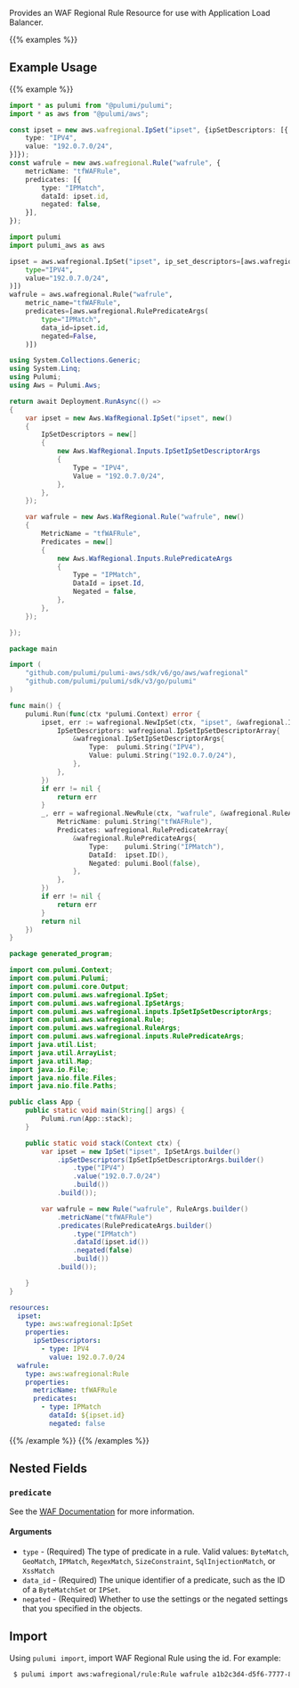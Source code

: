 Provides an WAF Regional Rule Resource for use with Application Load Balancer.

{{% examples %}}
## Example Usage
{{% example %}}

```typescript
import * as pulumi from "@pulumi/pulumi";
import * as aws from "@pulumi/aws";

const ipset = new aws.wafregional.IpSet("ipset", {ipSetDescriptors: [{
    type: "IPV4",
    value: "192.0.7.0/24",
}]});
const wafrule = new aws.wafregional.Rule("wafrule", {
    metricName: "tfWAFRule",
    predicates: [{
        type: "IPMatch",
        dataId: ipset.id,
        negated: false,
    }],
});
```
```python
import pulumi
import pulumi_aws as aws

ipset = aws.wafregional.IpSet("ipset", ip_set_descriptors=[aws.wafregional.IpSetIpSetDescriptorArgs(
    type="IPV4",
    value="192.0.7.0/24",
)])
wafrule = aws.wafregional.Rule("wafrule",
    metric_name="tfWAFRule",
    predicates=[aws.wafregional.RulePredicateArgs(
        type="IPMatch",
        data_id=ipset.id,
        negated=False,
    )])
```
```csharp
using System.Collections.Generic;
using System.Linq;
using Pulumi;
using Aws = Pulumi.Aws;

return await Deployment.RunAsync(() => 
{
    var ipset = new Aws.WafRegional.IpSet("ipset", new()
    {
        IpSetDescriptors = new[]
        {
            new Aws.WafRegional.Inputs.IpSetIpSetDescriptorArgs
            {
                Type = "IPV4",
                Value = "192.0.7.0/24",
            },
        },
    });

    var wafrule = new Aws.WafRegional.Rule("wafrule", new()
    {
        MetricName = "tfWAFRule",
        Predicates = new[]
        {
            new Aws.WafRegional.Inputs.RulePredicateArgs
            {
                Type = "IPMatch",
                DataId = ipset.Id,
                Negated = false,
            },
        },
    });

});
```
```go
package main

import (
	"github.com/pulumi/pulumi-aws/sdk/v6/go/aws/wafregional"
	"github.com/pulumi/pulumi/sdk/v3/go/pulumi"
)

func main() {
	pulumi.Run(func(ctx *pulumi.Context) error {
		ipset, err := wafregional.NewIpSet(ctx, "ipset", &wafregional.IpSetArgs{
			IpSetDescriptors: wafregional.IpSetIpSetDescriptorArray{
				&wafregional.IpSetIpSetDescriptorArgs{
					Type:  pulumi.String("IPV4"),
					Value: pulumi.String("192.0.7.0/24"),
				},
			},
		})
		if err != nil {
			return err
		}
		_, err = wafregional.NewRule(ctx, "wafrule", &wafregional.RuleArgs{
			MetricName: pulumi.String("tfWAFRule"),
			Predicates: wafregional.RulePredicateArray{
				&wafregional.RulePredicateArgs{
					Type:    pulumi.String("IPMatch"),
					DataId:  ipset.ID(),
					Negated: pulumi.Bool(false),
				},
			},
		})
		if err != nil {
			return err
		}
		return nil
	})
}
```
```java
package generated_program;

import com.pulumi.Context;
import com.pulumi.Pulumi;
import com.pulumi.core.Output;
import com.pulumi.aws.wafregional.IpSet;
import com.pulumi.aws.wafregional.IpSetArgs;
import com.pulumi.aws.wafregional.inputs.IpSetIpSetDescriptorArgs;
import com.pulumi.aws.wafregional.Rule;
import com.pulumi.aws.wafregional.RuleArgs;
import com.pulumi.aws.wafregional.inputs.RulePredicateArgs;
import java.util.List;
import java.util.ArrayList;
import java.util.Map;
import java.io.File;
import java.nio.file.Files;
import java.nio.file.Paths;

public class App {
    public static void main(String[] args) {
        Pulumi.run(App::stack);
    }

    public static void stack(Context ctx) {
        var ipset = new IpSet("ipset", IpSetArgs.builder()        
            .ipSetDescriptors(IpSetIpSetDescriptorArgs.builder()
                .type("IPV4")
                .value("192.0.7.0/24")
                .build())
            .build());

        var wafrule = new Rule("wafrule", RuleArgs.builder()        
            .metricName("tfWAFRule")
            .predicates(RulePredicateArgs.builder()
                .type("IPMatch")
                .dataId(ipset.id())
                .negated(false)
                .build())
            .build());

    }
}
```
```yaml
resources:
  ipset:
    type: aws:wafregional:IpSet
    properties:
      ipSetDescriptors:
        - type: IPV4
          value: 192.0.7.0/24
  wafrule:
    type: aws:wafregional:Rule
    properties:
      metricName: tfWAFRule
      predicates:
        - type: IPMatch
          dataId: ${ipset.id}
          negated: false
```
{{% /example %}}
{{% /examples %}}
## Nested Fields

### `predicate`

See the [WAF Documentation](https://docs.aws.amazon.com/waf/latest/APIReference/API_Predicate.html) for more information.

#### Arguments

* `type` - (Required) The type of predicate in a rule. Valid values: `ByteMatch`, `GeoMatch`, `IPMatch`, `RegexMatch`, `SizeConstraint`, `SqlInjectionMatch`, or `XssMatch`
* `data_id` - (Required) The unique identifier of a predicate, such as the ID of a `ByteMatchSet` or `IPSet`.
* `negated` - (Required) Whether to use the settings or the negated settings that you specified in the objects.


## Import

Using `pulumi import`, import WAF Regional Rule using the id. For example:

```sh
 $ pulumi import aws:wafregional/rule:Rule wafrule a1b2c3d4-d5f6-7777-8888-9999aaaabbbbcccc
```
 